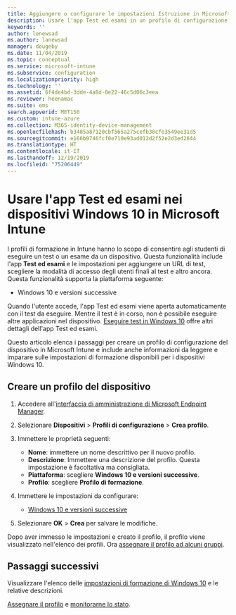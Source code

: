 ```yaml
---
title: Aggiungere o configurare le impostazioni Istruzione in Microsoft Intune - Azure | Microsoft Docs
description: Usare l'app Test ed esami in un profilo di configurazione del dispositivo in Windows 10 e versioni successive in Microsoft Intune. Creare un profilo di configurazione usando le impostazioni Istruzione e immettere l'URL di un'app di test, scegliere la modalità di accesso degli utenti, monitorare lo schermo durante il test e consentire o impedire i suggerimenti di testo durante il test.
keywords: ''
author: lenewsad
ms.author: lanewsad
manager: dougeby
ms.date: 11/04/2019
ms.topic: conceptual
ms.service: microsoft-intune
ms.subservice: configuration
ms.localizationpriority: high
ms.technology: ''
ms.assetid: 6f4de4bd-3dde-4a8d-8e22-46c5d06c3eea
ms.reviewer: heenamac
ms.suite: ems
search.appverid: MET150
ms.custom: intune-azure
ms.collection: M365-identity-device-management
ms.openlocfilehash: b3485a87120cbf565a275cefb38cfe3549ee31d5
ms.sourcegitcommit: e166b9746fcf0e710e93ad012d2f52e2d3ed2644
ms.translationtype: HT
ms.contentlocale: it-IT
ms.lasthandoff: 12/19/2019
ms.locfileid: "75206449"
---
```

# <a name="use-the-take-a-test-app-on-windows-10-devices-in-microsoft-intune"></a>Usare l'app Test ed esami nei dispositivi Windows 10 in Microsoft Intune



I profili di formazione in Intune hanno lo scopo di consentire agli studenti di eseguire un test o un esame da un dispositivo. Questa funzionalità include l'app **Test ed esami** e le impostazioni per aggiungere un URL di test, scegliere la modalità di accesso degli utenti finali al test e altro ancora. Questa funzionalità supporta la piattaforma seguente:

- Windows 10 e versioni successive

Quando l'utente accede, l'app Test ed esami viene aperta automaticamente con il test da eseguire. Mentre il test è in corso, non è possibile eseguire altre applicazioni nel dispositivo. [Eseguire test in Windows 10](https://docs.microsoft.com/education/windows/take-tests-in-windows-10) offre altri dettagli dell'app Test ed esami.

Questo articolo elenca i passaggi per creare un profilo di configurazione del dispositivo in Microsoft Intune e include anche informazioni da leggere e imparare sulle impostazioni di formazione disponibili per i dispositivi Windows 10.

## <a name="create-a-device-profile"></a>Creare un profilo del dispositivo

1. Accedere all'[interfaccia di amministrazione di Microsoft Endpoint Manager](https://go.microsoft.com/fwlink/?linkid=2109431).
2. Selezionare **Dispositivi** > **Profili di configurazione** > **Crea profilo**.
3. Immettere le proprietà seguenti:

    - **Nome**: immettere un nome descrittivo per il nuovo profilo.
    - **Descrizione**: Immettere una descrizione del profilo. Questa impostazione è facoltativa ma consigliata.
    - **Piattaforma**: scegliere **Windows 10 e versioni successive**.
    - **Profilo**: scegliere **Profilo di formazione**.

4. Immettere le impostazioni da configurare:

    - [Windows 10 e versioni successive](education-settings-windows.md)

5. Selezionare **OK** > **Crea** per salvare le modifiche.

Dopo aver immesso le impostazioni e creato il profilo, il profilo viene visualizzato nell'elenco dei profili. Ora [assegnare il profilo ad alcuni gruppi](device-profile-assign.md).

## <a name="next-steps"></a>Passaggi successivi

Visualizzare l'elenco delle [ impostazioni di formazione di Windows 10](education-settings-windows.md) e le relative descrizioni.

[Assegnare il profilo](device-profile-assign.md) e [monitorarne lo stato](device-profile-monitor.md).
